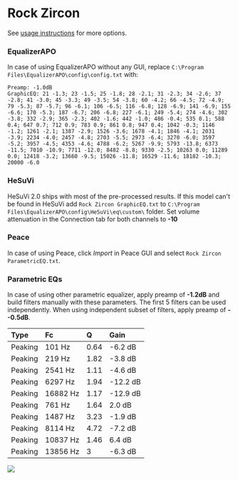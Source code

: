 # Rock Zircon
See [usage instructions](https://github.com/jaakkopasanen/AutoEq#usage) for more options.

### EqualizerAPO
In case of using EqualizerAPO without any GUI, replace `C:\Program Files\EqualizerAPO\config\config.txt`
with:
```
Preamp: -1.0dB
GraphicEQ: 21 -1.3; 23 -1.5; 25 -1.8; 28 -2.1; 31 -2.3; 34 -2.6; 37 -2.8; 41 -3.0; 45 -3.3; 49 -3.5; 54 -3.8; 60 -4.2; 66 -4.5; 72 -4.9; 79 -5.3; 87 -5.7; 96 -6.1; 106 -6.5; 116 -6.8; 128 -6.9; 141 -6.9; 155 -6.6; 170 -5.3; 187 -6.7; 206 -6.8; 227 -6.1; 249 -5.4; 274 -4.6; 302 -3.8; 332 -2.9; 365 -2.3; 402 -1.6; 442 -1.0; 486 -0.4; 535 0.1; 588 0.4; 647 0.7; 712 0.9; 783 0.9; 861 0.8; 947 0.4; 1042 -0.3; 1146 -1.2; 1261 -2.1; 1387 -2.9; 1526 -3.6; 1678 -4.1; 1846 -4.1; 2031 -3.9; 2234 -4.0; 2457 -4.8; 2703 -5.5; 2973 -6.4; 3270 -6.0; 3597 -5.2; 3957 -4.5; 4353 -4.6; 4788 -6.2; 5267 -9.9; 5793 -13.8; 6373 -11.5; 7010 -10.9; 7711 -12.0; 8482 -8.8; 9330 -2.5; 10263 0.0; 11289 0.0; 12418 -3.2; 13660 -9.5; 15026 -11.8; 16529 -11.6; 18182 -10.3; 20000 -6.0
```

### HeSuVi
HeSuVi 2.0 ships with most of the pre-processed results. If this model can't be found in HeSuVi add
`Rock Zircon GraphicEQ.txt` to `C:\Program Files\EqualizerAPO\config\HeSuVi\eq\custom\` folder.
Set volume attenuation in the Connection tab for both channels to **-10**

### Peace
In case of using Peace, click *Import* in Peace GUI and select `Rock Zircon ParametricEQ.txt`.

### Parametric EQs
In case of using other parametric equalizer, apply preamp of **-1.2dB** and build filters manually
with these parameters. The first 5 filters can be used independently.
When using independent subset of filters, apply preamp of **--0.5dB**.

| Type    | Fc       |    Q | Gain     |
|:--------|:---------|:-----|:---------|
| Peaking | 101 Hz   | 0.64 | -6.2 dB  |
| Peaking | 219 Hz   | 1.82 | -3.8 dB  |
| Peaking | 2541 Hz  | 1.11 | -4.6 dB  |
| Peaking | 6297 Hz  | 1.94 | -12.2 dB |
| Peaking | 16882 Hz | 1.17 | -12.9 dB |
| Peaking | 761 Hz   | 1.64 | 2.0 dB   |
| Peaking | 1487 Hz  | 3.23 | -1.9 dB  |
| Peaking | 8114 Hz  | 4.72 | -7.2 dB  |
| Peaking | 10837 Hz | 1.46 | 6.4 dB   |
| Peaking | 13856 Hz | 3    | -6.3 dB  |

![](https://raw.githubusercontent.com/jaakkopasanen/AutoEq/master/results/oratory1990/usound/Rock%20Zircon/Rock%20Zircon.png)